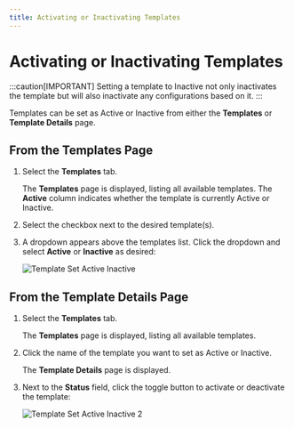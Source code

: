 ```yaml
---
title: Activating or Inactivating Templates
---
```


# Activating or Inactivating Templates

:::caution[IMPORTANT]
Setting a template to Inactive not only inactivates the template but will also inactivate any configurations based on it.
:::

Templates can be set as Active or Inactive from either the **Templates** or **Template Details** page.

## From the Templates Page 

1. Select the **Templates** tab.
 
   The **Templates** page is displayed, listing all available templates. The **Active** column indicates whether the template is currently Active or Inactive.
3. Select the checkbox next to the desired template(s).
4. A dropdown appears above the templates list. Click the dropdown and select **Active** or **Inactive** as desired:

   ![Template Set Active Inactive](/img/Template-Set-Active-Inactive.png)

## From the Template Details Page 

1. Select the **Templates** tab.
 
   The **Templates** page is displayed, listing all available templates.
3. Click the name of the template you want to set as Active or Inactive.
 
   The **Template Details** page is displayed.
5. Next to the **Status** field, click the toggle button to activate or deactivate the template:

   ![Template Set Active Inactive 2](/img/Template-Set-Active-Inactive2.png)
